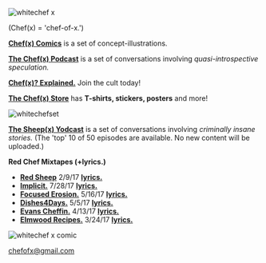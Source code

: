 ![whitechef x](https://user-images.githubusercontent.com/25256570/36082575-a7efeb92-0f5f-11e8-86a8-8b9068a82c5b.png)

(Chef(x) = 'chef-of-x.')

**[Chef(x) Comics](https://www.instagram.com/chefofx/)** is a set of concept-illustrations.

**[The Chef(x) Podcast](https://itunes.apple.com/us/podcast/the-chef-x-podcast/id1304107115?mt=2)** is a set of conversations involving *quasi-introspective speculation.* 

**[Chef(x)? Explained.](https://drive.google.com/open?id=0B1Ol8fuZMTCWUVBNRlk0djcxUmc)** Join the cult today!

**[The Chef(x) Store](https://www.redbubble.com/shop/chefofx)** has **T-shirts, stickers, posters** and more!  

![whitechefset](https://user-images.githubusercontent.com/25256570/36082661-51e174cc-0f60-11e8-9359-3e7ca0143748.png)

**[The Sheep(x) Yodcast](https://itunes.apple.com/us/podcast/the-chef-x-podcast/id1227336978?mt=2)**  is a set of conversations involving *criminally insane stories.* (The 'top' 10 of 50 episodes are available. No new content will be uploaded.)

**Red Chef Mixtapes (+lyrics.)**

- **[Red Sheep](https://soundcloud.com/redchef/sets/red-sheep)** 2/9/17 [**lyrics.**](https://drive.google.com/open?id=1L0DXyAscYHFnqYgvJ5aMnPRHvZZo1k9Z)
- **[Implicit.](https://soundcloud.com/redchef/sets/implicit/s-tvWII)** 7/28/17 [**lyrics.**](https://drive.google.com/open?id=0B1Ol8fuZMTCWam4zdm5sbFlvRUU) 
- **[Focused Erosion.](https://soundcloud.com/redchef/sets/focused-erosion/s-pihsw)** 5/16/17 [**lyrics.**](https://drive.google.com/open?id=0B1Ol8fuZMTCWWVNQdXd2ZndiaDA) 
- **[Dishes4Days.](https://soundcloud.com/redchef/sets/dishes4days/s-NY0Mc)** 5/5/17 [**lyrics.**](https://drive.google.com/open?id=0B1Ol8fuZMTCWc09Yb2tRZndleVE) 
- **[Evans Cheffin.](https://soundcloud.com/redchef/sets/evans-cheffin/s-5ctrP)** 4/13/17 [**lyrics.**](https://drive.google.com/open?id=0B1Ol8fuZMTCWWS1OUHptcEN4aWM) 
- **[Elmwood Recipes.](https://soundcloud.com/redchef/sets/elmwood-recipes/s-4d0MH)** 3/24/17 [**lyrics.**](https://drive.google.com/open?id=0B1Ol8fuZMTCWaldOV2ZYYVlyRlk)

![whitechef x comic](https://user-images.githubusercontent.com/25256570/36082720-cea7478e-0f60-11e8-9c24-e0dabf3edea5.png)

chefofx@gmail.com
